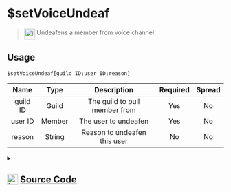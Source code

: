# $setVoiceUndeaf
> <img align="top" src="https://upload.wikimedia.org/wikipedia/commons/thumb/e/e4/Infobox_info_icon.svg/160px-Infobox_info_icon.svg.png?20150409153300" alt="image" width="25" height="auto"> Undeafens a member from voice channel
## Usage
```
$setVoiceUndeaf[guild ID;user ID;reason]
```
| Name | Type | Description | Required | Spread
| :---: | :---: | :---: | :---: | :---: |
guild ID | Guild | The guild to pull member from | Yes | No
user ID | Member | The user to undeafen | Yes | No
reason | String | Reason to undeafen this user | No | No
<details>
<summary>
    
## <img align="top" src="https://cdn4.iconfinder.com/data/icons/iconsimple-logotypes/512/github-512.png" alt="image" width="25" height="auto">  [Source Code](https://github.com/tryforge/ForgeScript-V2/blob/main/src/native/setVoiceUndeaf.ts)
    
</summary>
    
```ts
import { noop } from "lodash"
import { ArgType, NativeFunction } from "../structures"

export default new NativeFunction({
    name: "$setVoiceUndeaf",
    version: "1.4ºº.0",
    description: "Undeafens a member from voice channel",
    brackets: true,
    args: [
        {
            name: "guild ID",
            description: "The guild to pull member from",
            rest: false,
            required: true,
            type: ArgType.Guild
        },
        {
            name: "user ID",
            rest: false,
            required: true,
            type: ArgType.Member,
            pointer: 0,
            description: "The user to undeafen"
        },
        {
            name: "reason",
            description: "Reason to undeafen this user",
            rest: false,
            required: false,
            type: ArgType.String
        }
    ],
    unwrap: true,
    async execute(ctx, [, member, reason ]) {
        return this.success(!!(await member.voice.setDeaf(false, reason ?? undefined).catch(noop)))
    },
})
```
    
</details>